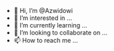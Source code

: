 - 👋 Hi, I’m @Azwidowi
- 👀 I’m interested in ...
- 🌱 I’m currently learning ...
- 💞️ I’m looking to collaborate on ...
- 📫 How to reach me ...

<!---
Azwidowi/Azwidowi is a ✨ special ✨ repository because its `README.md` (this file) appears on your GitHub profile.
You can click the Preview link to take a look at your changes.
--->
